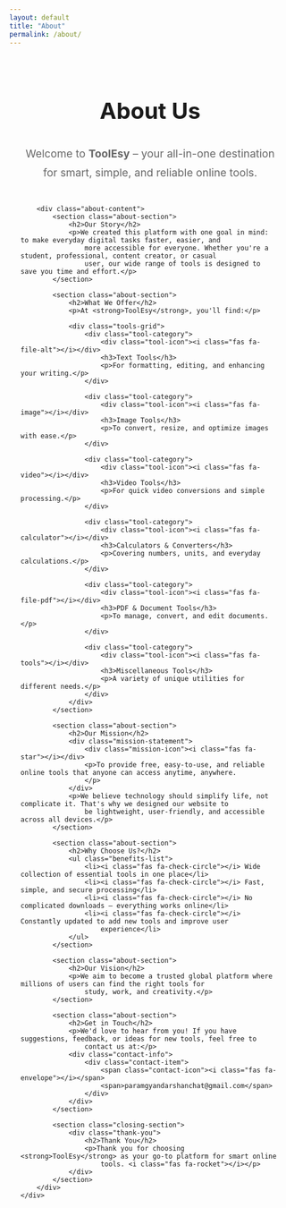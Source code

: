 ```yaml
---
layout: default
title: "About"
permalink: /about/
---
```



<style>
    /* About Us Styles */
    .about-container {
        padding: 20px;
        max-width: 1000px;
        margin: 0 auto;
    }

    .about-container h1 {
        color: var(--primary);
        text-align: center;
        margin-bottom: 15px;
        font-size: 2.5rem;
        border-bottom: 3px solid var(--primary);
        padding-bottom: 15px;
    }

    .welcome-message {
        text-align: center;
        font-size: 1.2rem;
        color: #666;
        margin-bottom: 40px;
        line-height: 1.8;
    }

    .about-section {
        margin-bottom: 40px;
        padding: 25px;
        background: #f8f9fa;
        border-radius: 8px;
        border-left: 4px solid var(--primary);
    }

    .about-section h2 {
        color: var(--primary);
        margin-bottom: 20px;
        font-size: 1.5rem;
        border-bottom: 2px solid #e0e0e0;
        padding-bottom: 10px;
    }

    .about-section p {
        margin-bottom: 15px;
        line-height: 1.8;
        color: #333;
    }

    .tools-grid {
        display: grid;
        grid-template-columns: repeat(auto-fit, minmax(280px, 1fr));
        gap: 20px;
        margin-top: 25px;
    }

    .tool-category {
        background: white;
        padding: 20px;
        border-radius: 8px;
        text-align: center;
        box-shadow: 0 3px 10px rgba(0, 0, 0, 0.1);
        transition: transform 0.3s ease;
        border-top: 3px solid var(--primary);
    }

    .tool-category:hover {
        transform: translateY(-5px);
    }

    .tool-icon {
        font-size: 2.5rem;
        margin-bottom: 15px;
        display: block;
        color: var(--primary);
    }

    .tool-category h3 {
        color: var(--primary);
        margin-bottom: 10px;
        font-size: 1.2rem;
    }

    .tool-category p {
        color: #666;
        font-size: 0.95rem;
        margin: 0;
    }

    .mission-statement {
        display: flex;
        align-items: center;
        background: linear-gradient(135deg, #e8f4ff, #d4e6ff);
        padding: 20px;
        border-radius: 8px;
        margin: 20px 0;
        border-left: 4px solid var(--primary);
    }

    .mission-icon {
        font-size: 2rem;
        margin-right: 20px;
        flex-shrink: 0;
        color: var(--primary);
    }

    .mission-statement p {
        font-size: 1.1rem;
        font-weight: 600;
        color: var(--primary);
        margin: 0;
    }

    .benefits-list {
        list-style: none;
        padding: 0;
    }

    .benefits-list li {
        padding: 12px 15px;
        margin-bottom: 10px;
        background: white;
        border-radius: 6px;
        border-left: 4px solid var(--success);
        font-weight: 500;
        color: #333;
    }

    .contact-info {
        margin-top: 20px;
    }

    .contact-item {
        display: inline-flex;
        align-items: center;
        background: white;
        padding: 15px 20px;
        border-radius: 8px;
        margin-right: 15px;
        font-weight: 600;
        color: var(--primary);
        box-shadow: 0 2px 8px rgba(0, 0, 0, 0.1);
    }

    .contact-icon {
        font-size: 1.2rem;
        margin-right: 10px;
        color: var(--primary);
    }

    .closing-section {
        text-align: center;
        margin-top: 40px;
        padding: 30px;
        background: linear-gradient(135deg, var(--primary), var(--secondary));
        border-radius: 8px;
        color: white;
    }

    .closing-section h2 {
        color: white;
        border-bottom: 2px solid rgba(255, 255, 255, 0.3);
        padding-bottom: 15px;
        margin-bottom: 20px;
    }

    .closing-section p {
        color: white;
        font-size: 1.1rem;
        margin: 0;
    }

    .thank-you {
        max-width: 600px;
        margin: 0 auto;
    }

    /* Breadcrumb */
    .breadcrumb {
        background-color: transparent;
        padding: 0;
        margin-bottom: 20px;
    }

    .breadcrumb-item a {
        color: var(--primary);
    }

    /* Responsive Styles */
    @media (max-width: 768px) {

        .about-container {
            padding: 15px;
        }

        .about-container h1 {
            font-size: 2rem;
        }

        .about-section {
            padding: 20px;
            margin-bottom: 30px;
        }

        .tools-grid {
            grid-template-columns: 1fr;
            gap: 15px;
        }

        .mission-statement {
            flex-direction: column;
            text-align: center;
        }

        .mission-icon {
            margin-right: 0;
            margin-bottom: 15px;
        }

        .contact-item {
            display: flex;
            justify-content: center;
            margin-right: 0;
            margin-bottom: 10px;
        }
    }
</style>

<!-- About Us Content -->
<div class="content-box">
    <div class="about-container">
        <h1>About Us</h1>
        <p class="welcome-message">Welcome to <strong>ToolEsy</strong> – your all-in-one destination for smart,
            simple, and reliable online tools.</p>

        <div class="about-content">
            <section class="about-section">
                <h2>Our Story</h2>
                <p>We created this platform with one goal in mind: to make everyday digital tasks faster, easier, and
                    more accessible for everyone. Whether you're a student, professional, content creator, or casual
                    user, our wide range of tools is designed to save you time and effort.</p>
            </section>

            <section class="about-section">
                <h2>What We Offer</h2>
                <p>At <strong>ToolEsy</strong>, you'll find:</p>

                <div class="tools-grid">
                    <div class="tool-category">
                        <div class="tool-icon"><i class="fas fa-file-alt"></i></div>
                        <h3>Text Tools</h3>
                        <p>For formatting, editing, and enhancing your writing.</p>
                    </div>

                    <div class="tool-category">
                        <div class="tool-icon"><i class="fas fa-image"></i></div>
                        <h3>Image Tools</h3>
                        <p>To convert, resize, and optimize images with ease.</p>
                    </div>

                    <div class="tool-category">
                        <div class="tool-icon"><i class="fas fa-video"></i></div>
                        <h3>Video Tools</h3>
                        <p>For quick video conversions and simple processing.</p>
                    </div>

                    <div class="tool-category">
                        <div class="tool-icon"><i class="fas fa-calculator"></i></div>
                        <h3>Calculators & Converters</h3>
                        <p>Covering numbers, units, and everyday calculations.</p>
                    </div>

                    <div class="tool-category">
                        <div class="tool-icon"><i class="fas fa-file-pdf"></i></div>
                        <h3>PDF & Document Tools</h3>
                        <p>To manage, convert, and edit documents.</p>
                    </div>

                    <div class="tool-category">
                        <div class="tool-icon"><i class="fas fa-tools"></i></div>
                        <h3>Miscellaneous Tools</h3>
                        <p>A variety of unique utilities for different needs.</p>
                    </div>
                </div>
            </section>

            <section class="about-section">
                <h2>Our Mission</h2>
                <div class="mission-statement">
                    <div class="mission-icon"><i class="fas fa-star"></i></div>
                    <p>To provide free, easy-to-use, and reliable online tools that anyone can access anytime, anywhere.
                    </p>
                </div>
                <p>We believe technology should simplify life, not complicate it. That's why we designed our website to
                    be lightweight, user-friendly, and accessible across all devices.</p>
            </section>

            <section class="about-section">
                <h2>Why Choose Us?</h2>
                <ul class="benefits-list">
                    <li><i class="fas fa-check-circle"></i> Wide collection of essential tools in one place</li>
                    <li><i class="fas fa-check-circle"></i> Fast, simple, and secure processing</li>
                    <li><i class="fas fa-check-circle"></i> No complicated downloads – everything works online</li>
                    <li><i class="fas fa-check-circle"></i> Constantly updated to add new tools and improve user
                        experience</li>
                </ul>
            </section>

            <section class="about-section">
                <h2>Our Vision</h2>
                <p>We aim to become a trusted global platform where millions of users can find the right tools for
                    study, work, and creativity.</p>
            </section>

            <section class="about-section">
                <h2>Get in Touch</h2>
                <p>We'd love to hear from you! If you have suggestions, feedback, or ideas for new tools, feel free to
                    contact us at:</p>
                <div class="contact-info">
                    <div class="contact-item">
                        <span class="contact-icon"><i class="fas fa-envelope"></i></span>
                        <span>paramgyandarshanchat@gmail.com</span>
                    </div>
                </div>
            </section>

            <section class="closing-section">
                <div class="thank-you">
                    <h2>Thank You</h2>
                    <p>Thank you for choosing <strong>ToolEsy</strong> as your go-to platform for smart online
                        tools. <i class="fas fa-rocket"></i></p>
                </div>
            </section>
        </div>
    </div>
</div>